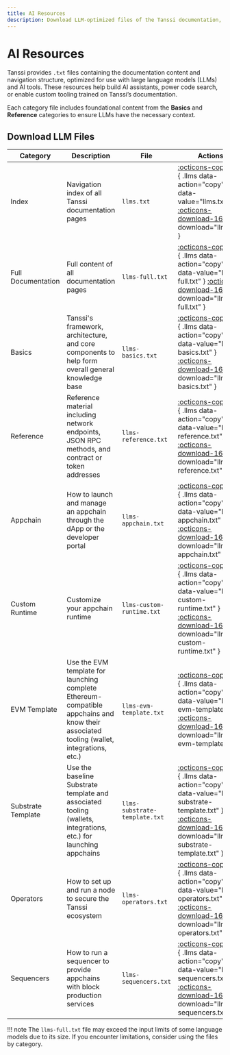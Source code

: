 ```yaml
---
title: AI Resources
description: Download LLM-optimized files of the Tanssi documentation, including full content and category-specific resources for AI agents.
---
```


# AI Resources

Tanssi provides `.txt` files containing the documentation content and navigation structure, optimized for use with large language models (LLMs) and AI tools. These resources help build AI assistants, power code search, or enable custom tooling trained on Tanssi’s documentation.

Each category file includes foundational content from the **Basics** and **Reference** categories to ensure LLMs have the necessary context.

## Download LLM Files

| Category           | Description                                                                                       | File                          | Actions                                                                                                                                                                                 |
|--------------------|---------------------------------------------------------------------------------------------------|-------------------------------|-----------------------------------------------------------------------------------------------------------------------------------------------------------------------------------------|
| Index              | Navigation index of all Tanssi documentation pages                                                | `llms.txt`                    | [:octicons-copy-16:](){ .llms data-action="copy" data-value="llms.txt" } [:octicons-download-16:](/llms.txt){ download="llms.txt" }                                                          |
| Full Documentation | Full content of all documentation pages                                                           | `llms-full.txt`               | [:octicons-copy-16:](){ .llms data-action="copy" data-value="llms-full.txt" } [:octicons-download-16:](/llms-full.txt){ download="llms-full.txt" }                                           |
| Basics             | Tanssi's framework, architecture, and core components to help form overall general knowledge base | `llms-basics.txt`             | [:octicons-copy-16:](){ .llms data-action="copy" data-value="llms-basics.txt" } [:octicons-download-16:](/llms-files/llms-basics.txt){ download="llms-basics.txt" }                                     |
| Reference          | Reference material including network endpoints, JSON RPC methods, and contract or token addresses | `llms-reference.txt`          | [:octicons-copy-16:](){ .llms data-action="copy" data-value="llms-reference.txt"} [:octicons-download-16:](/llms-files/llms-reference.txt){ download="llms-reference.txt" }                             |
| Appchain           | How to launch and manage an appchain through the dApp or the developer portal                                            | `llms-appchain.txt`           | [:octicons-copy-16:](){ .llms data-action="copy" data-value="llms-appchain.txt" } [:octicons-download-16:](/llms-files/llms-appchain.txt){ download="llms-appchain.txt" }                               |
| Custom Runtime     | Customize your appchain runtime                                                 | `llms-custom-runtime.txt`     | [:octicons-copy-16:](){ .llms data-action="copy" data-value="llms-custom-runtime.txt" } [:octicons-download-16:](/llms-files/llms-custom-runtime.txt){ download="llms-custom-runtime.txt" }             |
| EVM Template       | Use the EVM template for launching complete Ethereum-compatible appchains and know their associated tooling (wallet, integrations, etc.)                          | `llms-evm-template.txt`       | [:octicons-copy-16:](){ .llms data-action="copy" data-value="llms-evm-template.txt" } [:octicons-download-16:](/llms-files/llms-evm-template.txt){ download="llms-evm-template.txt" }                   |
| Substrate Template | Use the baseline Substrate template and associated tooling (wallets, integrations, etc.) for launching appchains                     | `llms-substrate-template.txt` | [:octicons-copy-16:](){ .llms data-action="copy" data-value="llms-substrate-template.txt" } [:octicons-download-16:](/llms-files/llms-substrate-template.txt){ download="llms-substrate-template.txt" } |
| Operators          | How to set up and run a node to secure the Tanssi ecosystem                                          | `llms-operators.txt`          | [:octicons-copy-16:](){ .llms data-action="copy" data-value="llms-operators.txt" } [:octicons-download-16:](/llms-files/llms-operators.txt){ download="llms-operators.txt" }                            |
| Sequencers         | How to run a sequencer to provide appchains with block production services                                                        | `llms-sequencers.txt`         | [:octicons-copy-16:](){ .llms data-action="copy" data-value="llms-sequencers.txt" } [:octicons-download-16:](/llms-files/llms-sequencers.txt){ download="llms-sequencers.txt" }                         |

!!! note
    The `llms-full.txt` file may exceed the input limits of some language models due to its size. If you encounter limitations, consider using the files by category.